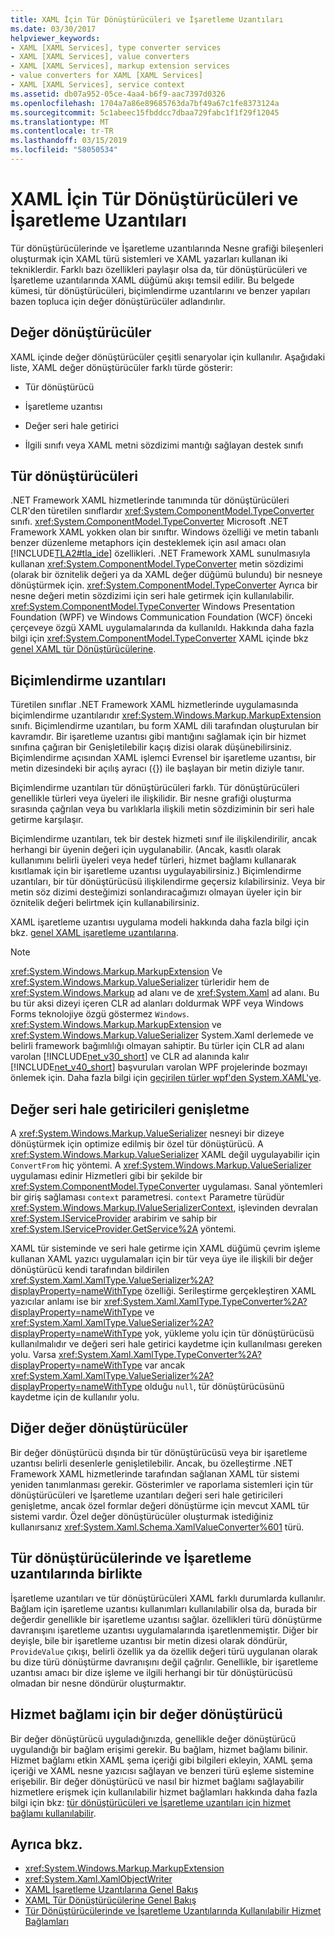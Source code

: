 ```yaml
---
title: XAML İçin Tür Dönüştürücüleri ve İşaretleme Uzantıları
ms.date: 03/30/2017
helpviewer_keywords:
- XAML [XAML Services], type converter services
- XAML [XAML Services], value converters
- XAML [XAML Services], markup extension services
- value converters for XAML [XAML Services]
- XAML [XAML Services], service context
ms.assetid: db07a952-05ce-4aa4-b6f9-aac7397d0326
ms.openlocfilehash: 1704a7a86e89685763da7bf49a67c1fe8373124a
ms.sourcegitcommit: 5c1abeec15fbddcc7dbaa729fabc1f1f29f12045
ms.translationtype: MT
ms.contentlocale: tr-TR
ms.lasthandoff: 03/15/2019
ms.locfileid: "58050534"
---
```

# <a name="type-converters-and-markup-extensions-for-xaml"></a>XAML İçin Tür Dönüştürücüleri ve İşaretleme Uzantıları
Tür dönüştürücülerinde ve İşaretleme uzantılarında Nesne grafiği bileşenleri oluşturmak için XAML türü sistemleri ve XAML yazarları kullanan iki tekniklerdir. Farklı bazı özellikleri paylaşır olsa da, tür dönüştürücüleri ve İşaretleme uzantılarında XAML düğümü akışı temsil edilir. Bu belgede kümesi, tür dönüştürücüleri, biçimlendirme uzantılarını ve benzer yapıları bazen topluca için değer dönüştürücüler adlandırılır.  
  
<a name="value_converters"></a>   
## <a name="value-converters"></a>Değer dönüştürücüler  
 XAML içinde değer dönüştürücüler çeşitli senaryolar için kullanılır. Aşağıdaki liste, XAML değer dönüştürücüler farklı türde gösterir:  
  
-   Tür dönüştürücü  
  
-   İşaretleme uzantısı  
  
-   Değer seri hale getirici  
  
-   İlgili sınıfı veya XAML metni sözdizimi mantığı sağlayan destek sınıfı  
  
<a name="type_converters"></a>   
## <a name="type-converters"></a>Tür dönüştürücüleri  
 .NET Framework XAML hizmetlerinde tanımında tür dönüştürücüleri CLR'den türetilen sınıflardır <xref:System.ComponentModel.TypeConverter> sınıfı. <xref:System.ComponentModel.TypeConverter> Microsoft .NET Framework XAML yokken olan bir sınıftır. Windows özelliği ve metin tabanlı benzer düzenleme metaphors için desteklemek için asıl amacı olan [!INCLUDE[TLA2#tla_ide](../../../includes/tla2sharptla-ide-md.md)] özellikleri. .NET Framework XAML sunulmasıyla kullanan <xref:System.ComponentModel.TypeConverter> metin sözdizimi (olarak bir öznitelik değeri ya da XAML değer düğümü bulundu) bir nesneye dönüştürmek için. <xref:System.ComponentModel.TypeConverter> Ayrıca bir nesne değeri metin sözdizimi için seri hale getirmek için kullanılabilir. <xref:System.ComponentModel.TypeConverter> Windows Presentation Foundation (WPF) ve Windows Communication Foundation (WCF) önceki çerçeveye özgü XAML uygulamalarında da kullanıldı. Hakkında daha fazla bilgi için <xref:System.ComponentModel.TypeConverter> XAML içinde bkz [genel XAML tür Dönüştürücülerine](type-converters-for-xaml-overview.md).  
  
<a name="markup_extensions"></a>   
## <a name="markup-extensions"></a>Biçimlendirme uzantıları  
 Türetilen sınıflar .NET Framework XAML hizmetlerinde uygulamasında biçimlendirme uzantılarıdır <xref:System.Windows.Markup.MarkupExtension> sınıfı. Biçimlendirme uzantıları, bu form XAML dili tarafından oluşturulan bir kavramdır. Bir işaretleme uzantısı gibi mantığını sağlamak için bir hizmet sınıfına çağıran bir Genişletilebilir kaçış dizisi olarak düşünebilirsiniz. Biçimlendirme açısından XAML işlemci Evrensel bir işaretleme uzantısı, bir metin dizesindeki bir açılış ayracı ({}) ile başlayan bir metin diziyle tanır.  
  
 Biçimlendirme uzantıları tür dönüştürücüleri farklı. Tür dönüştürücüleri genellikle türleri veya üyeleri ile ilişkilidir. Bir nesne grafiği oluşturma sırasında çağrılan veya bu varlıklarla ilişkili metin sözdiziminin bir seri hale getirme karşılaşır.  
  
 Biçimlendirme uzantıları, tek bir destek hizmeti sınıf ile ilişkilendirilir, ancak herhangi bir üyenin değeri için uygulanabilir. (Ancak, kasıtlı olarak kullanımını belirli üyeleri veya hedef türleri, hizmet bağlamı kullanarak kısıtlamak için bir işaretleme uzantısı uygulayabilirsiniz.) Biçimlendirme uzantıları, bir tür dönüştürücüsü ilişkilendirme geçersiz kılabilirsiniz. Veya bir metin söz dizimi desteğimizi sonlandıracağımızı olmayan üyeler için bir öznitelik değeri belirtmek için kullanabilirsiniz.  
  
 XAML işaretleme uzantısı uygulama modeli hakkında daha fazla bilgi için bkz. [genel XAML işaretleme uzantılarına](markup-extensions-for-xaml-overview.md).  
  
> [!NOTE]
>  <xref:System.Windows.Markup.MarkupExtension> Ve <xref:System.Windows.Markup.ValueSerializer> türleridir hem de <xref:System.Windows.Markup> ad alanı ve de <xref:System.Xaml> ad alanı. Bu bu tür aksi dizeyi içeren CLR ad alanları doldurmak WPF veya Windows Forms teknolojiye özgü göstermez `Windows`. <xref:System.Windows.Markup.MarkupExtension> ve <xref:System.Windows.Markup.ValueSerializer> System.Xaml derlemede ve belirli framework bağımlılığı olmayan sahiptir. Bu türler için CLR ad alanı varolan [!INCLUDE[net_v30_short](../../../includes/net-v30-short-md.md)] ve CLR ad alanında kalır [!INCLUDE[net_v40_short](../../../includes/net-v40-short-md.md)] başvuruları varolan WPF projelerinde bozmayı önlemek için. Daha fazla bilgi için [geçirilen türler wpf'den System.XAML'ye](types-migrated-from-wpf-to-system-xaml.md).  
  
<a name="value_serializers"></a>   
## <a name="value-serializers"></a>Değer seri hale getiricileri genişletme  
 A <xref:System.Windows.Markup.ValueSerializer> nesneyi bir dizeye dönüştürmek için optimize edilmiş bir özel tür dönüştürücü. A <xref:System.Windows.Markup.ValueSerializer> XAML değil uygulayabilir için `ConvertFrom` hiç yöntemi. A <xref:System.Windows.Markup.ValueSerializer> uygulaması edinir Hizmetleri gibi bir şekilde bir <xref:System.ComponentModel.TypeConverter> uygulaması. Sanal yöntemleri bir giriş sağlaması `context` parametresi. `context` Parametre türüdür <xref:System.Windows.Markup.IValueSerializerContext>, işlevinden devralan <xref:System.IServiceProvider> arabirim ve sahip bir <xref:System.IServiceProvider.GetService%2A> yöntemi.  
  
 XAML tür sisteminde ve seri hale getirme için XAML düğümü çevrim işleme kullanan XAML yazıcı uygulamaları için bir tür veya üye ile ilişkili bir değer dönüştürücü kendi tarafından bildirilen <xref:System.Xaml.XamlType.ValueSerializer%2A?displayProperty=nameWithType> özelliği. Serileştirme gerçekleştiren XAML yazıcılar anlamı ise bir <xref:System.Xaml.XamlType.TypeConverter%2A?displayProperty=nameWithType> ve <xref:System.Xaml.XamlType.ValueSerializer%2A?displayProperty=nameWithType> yok, yükleme yolu için tür dönüştürücüsü kullanılmalıdır ve değeri seri hale getirici kaydetme için kullanılması gereken yolu. Varsa <xref:System.Xaml.XamlType.TypeConverter%2A?displayProperty=nameWithType> var ancak <xref:System.Xaml.XamlType.ValueSerializer%2A?displayProperty=nameWithType> olduğu `null`, tür dönüştürücüsünü kaydetme için de kullanılır yolu.  
  
<a name="other_value_converters"></a>   
## <a name="other-value-converters"></a>Diğer değer dönüştürücüler  
 Bir değer dönüştürücü dışında bir tür dönüştürücüsü veya bir işaretleme uzantısı belirli desenlerle genişletilebilir. Ancak, bu özelleştirme .NET Framework XAML hizmetlerinde tarafından sağlanan XAML tür sistemi yeniden tanımlanması gerekir. Gösterimler ve raporlama sistemleri için tür dönüştürücüleri ve İşaretleme uzantıları değeri seri hale getiricileri genişletme, ancak özel formlar değeri dönüştürme için mevcut XAML tür sistemi vardır. Özel değer dönüştürücüler oluşturmak istediğiniz kullanırsanız <xref:System.Xaml.Schema.XamlValueConverter%601> türü.  
  
<a name="type_converters_and_markup_extensions_in_combination"></a>   
## <a name="type-converters-and-markup-extensions-in-combination"></a>Tür dönüştürücülerinde ve İşaretleme uzantılarında birlikte  
 İşaretleme uzantıları ve tür dönüştürücüleri XAML farklı durumlarda kullanılır. Bağlam için işaretleme uzantısı kullanımları kullanılabilir olsa da, burada bir değerdir genellikle bir işaretleme uzantısı sağlar. özellikleri türü dönüştürme davranışını işaretleme uzantısı uygulamalarında işaretlenmemiştir. Diğer bir deyişle, bile bir işaretleme uzantısı bir metin dizesi olarak döndürür, `ProvideValue` çıkışı, belirli özellik ya da özellik değeri türü uygulanan olarak bu dize türü dönüştürme davranışını değil çağrılır. Genellikle, bir işaretleme uzantısı amacı bir dize işleme ve ilgili herhangi bir tür dönüştürücüsü olmadan bir nesne döndürür oluşturmaktır.  
  
<a name="service_context_for_a_value_converter"></a>   
## <a name="service-context-for-a-value-converter"></a>Hizmet bağlamı için bir değer dönüştürücü  
 Bir değer dönüştürücü uyguladığınızda, genellikle değer dönüştürücü uygulandığı bir bağlam erişimi gerekir. Bu bağlam, hizmet bağlamı bilinir. Hizmet bağlamı etkin XAML şema içeriği gibi bilgileri ekleyin, XAML şema içeriği ve XAML nesne yazıcısı sağlayan ve benzeri türü eşleme sistemine erişebilir. Bir değer dönüştürücü ve nasıl bir hizmet bağlamı sağlayabilir hizmetlere erişmek için kullanılabilir hizmet bağlamları hakkında daha fazla bilgi için bkz: [tür dönüştürücüleri ve İşaretleme uzantıları için hizmet bağlamı kullanılabilir](service-contexts-available-to-type-converters-and-markup-extensions.md).  
  
## <a name="see-also"></a>Ayrıca bkz.
- <xref:System.Windows.Markup.MarkupExtension>
- <xref:System.Xaml.XamlObjectWriter>
- [XAML İşaretleme Uzantılarına Genel Bakış](markup-extensions-for-xaml-overview.md)
- [XAML Tür Dönüştürücülerine Genel Bakış](type-converters-for-xaml-overview.md)
- [Tür Dönüştürücülerinde ve İşaretleme Uzantılarında Kullanılabilir Hizmet Bağlamları](service-contexts-available-to-type-converters-and-markup-extensions.md)
